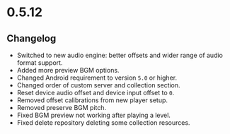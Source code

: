 # 0.5.12

## Changelog

-   Switched to new audio engine: better offsets and wider range of audio format support.
-   Added more preview BGM options.
-   Changed Android requirement to version `5.0` or higher.
-   Changed order of custom server and collection section.
-   Reset device audio offset and device input offset to `0`.
-   Removed offset calibrations from new player setup.
-   Removed preserve BGM pitch.
-   Fixed BGM preview not working after playing a level.
-   Fixed delete repository deleting some collection resources.
